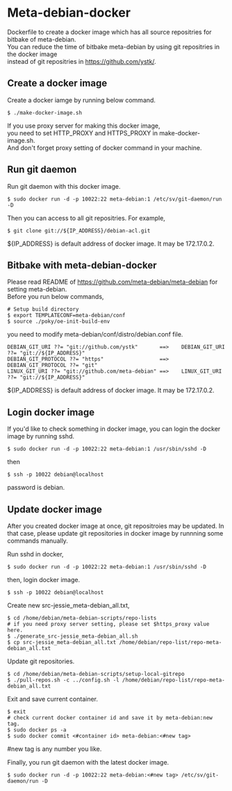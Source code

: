
Meta-debian-docker
==================

Dockerfile to create a docker image which has all source repositries for bitbake of meta-debian.  
You can reduce the time of bitbake meta-debian by using git repositries in the docker image   
instead of git repositries in https://github.com/ystk/.

Create a docker image
---------------------

Create a docker iamge by running below command.

    $ ./make-docker-image.sh

If you use proxy server for making this docker image,  
you need to set HTTP_PROXY and HTTPS_PROXY in make-docker-image.sh.  
And don't forget proxy setting of docker command in your machine.  


Run git daemon
--------------

Run git daemon with this docker image.
 
    $ sudo docker run -d -p 10022:22 meta-debian:1 /etc/sv/git-daemon/run -D

Then you can access to all git repositries. For example,

    $ git clone git://${IP_ADDRESS}/debian-acl.git

${IP_ADDRESS} is default address of docker image. It may be 172.17.0.2.

Bitbake with meta-debian-docker
-------------------------------

Please read README of https://github.com/meta-debian/meta-debian for setting meta-debian.  
Before you run below commands,  

    # Setup build directory
    $ export TEMPLATECONF=meta-debian/conf
    $ source ./poky/oe-init-build-env

you need to modify meta-debian/conf/distro/debian.conf file.

    DEBIAN_GIT_URI ??= "git://github.com/ystk"       ==>    DEBIAN_GIT_URI ??= "git://${IP_ADDRESS}"
    DEBIAN_GIT_PROTOCOL ??= "https"                  ==>    DEBIAN_GIT_PROTOCOL ??= "git"
    LINUX_GIT_URI ??= "git://github.com/meta-debian" ==>    LINUX_GIT_URI ??= "git://${IP_ADDRESS}"

${IP_ADDRESS} is default address of docker image. It may be 172.17.0.2.

Login docker image
------------------

If you'd like to check something in docker image, you can login the docker image by running sshd.

    $ sudo docker run -d -p 10022:22 meta-debian:1 /usr/sbin/sshd -D

then

    $ ssh -p 10022 debian@localhost

password is debian.

Update docker image
-------------------

After you created docker image at once, git repositroies may be updated.
In that case, please update git repositories in docker image by runnning some commands manually.

Run sshd in docker, 

    $ sudo docker run -d -p 10022:22 meta-debian:1 /usr/sbin/sshd -D

then, login docker image.

    $ ssh -p 10022 debian@localhost

Create new src-jessie_meta-debian_all.txt, 

    $ cd /home/debian/meta-debian-scripts/repo-lists
	# if you need proxy server setting, please set $https_proxy value here.
	$ ./generate_src-jessie_meta-debian_all.sh
	$ cp src-jessie_meta-debian_all.txt /home/debian/repo-list/repo-meta-debian_all.txt

Update git repositories.

	$ cd /home/debian/meta-debian-scripts/setup-local-gitrepo
	$ ./pull-repos.sh -c ../config.sh -l /home/debian/repo-list/repo-meta-debian_all.txt

Exit and save current container.

    $ exit
	# check current docker container id and save it by meta-debian:new tag.
	$ sudo docker ps -a
	$ sudo docker commit <#container id> meta-debian:<#new tag>

#new tag is any number you like.

Finally, you run git daemon with the latest docker image.

    $ sudo docker run -d -p 10022:22 meta-debian:<#new tag> /etc/sv/git-daemon/run -D
